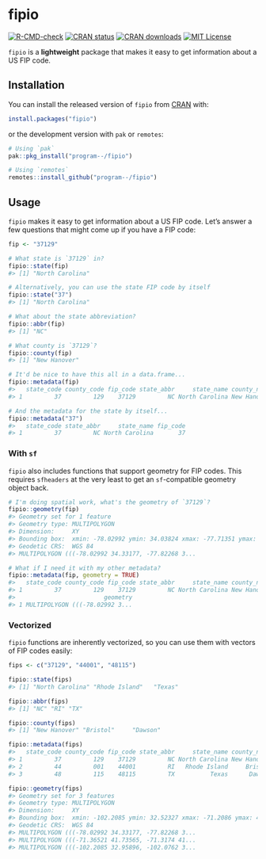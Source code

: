
<!-- README.md is generated from README.Rmd. Please edit that file -->

# fipio

<!-- badges: start -->

[![R-CMD-check](https://github.com/program--/fipio/workflows/R-CMD-check/badge.svg)](https://github.com/program--/fipio/actions)
[![CRAN
status](https://www.r-pkg.org/badges/version/fipio)](https://CRAN.R-project.org/package=fipio)
[![CRAN
downloads](https://cranlogs.r-pkg.org/badges/fipio)](https://CRAN.R-project.org/package=fipio)
[![MIT
License](https://img.shields.io/badge/license-MIT-blue.svg)](https://opensource.org/licenses/MIT)
<!-- badges: end -->

`fipio` is a **lightweight** package that makes it easy to get
information about a US FIP code.

## Installation

You can install the released version of `fipio` from
[CRAN](https://CRAN.R-project.org) with:

``` r
install.packages("fipio")
```

or the development version with `pak` or `remotes`:

``` r
# Using `pak`
pak::pkg_install("program--/fipio")

# Using `remotes`
remotes::install_github("program--/fipio")
```

## Usage

`fipio` makes it easy to get information about a US FIP code. Let’s
answer a few questions that might come up if you have a FIP code:

``` r
fip <- "37129"

# What state is `37129` in?
fipio::state(fip)
#> [1] "North Carolina"

# Alternatively, you can use the state FIP code by itself
fipio::state("37")
#> [1] "North Carolina"

# What about the state abbreviation?
fipio::abbr(fip)
#> [1] "NC"

# What county is `37129`?
fipio::county(fip)
#> [1] "New Hanover"

# It'd be nice to have this all in a data.frame...
fipio::metadata(fip)
#>   state_code county_code fip_code state_abbr     state_name county_name
#> 1         37         129    37129         NC North Carolina New Hanover

# And the metadata for the state by itself...
fipio::metadata("37")
#>   state_code state_abbr     state_name fip_code
#> 1         37         NC North Carolina       37
```

### With `sf`

`fipio` also includes functions that support geometry for FIP codes.
This requires `sfheaders` at the very least to get an `sf`-compatible
geometry object back.

``` r
# I'm doing spatial work, what's the geometry of `37129`?
fipio::geometry(fip)
#> Geometry set for 1 feature 
#> Geometry type: MULTIPOLYGON
#> Dimension:     XY
#> Bounding box:  xmin: -78.02992 ymin: 34.03824 xmax: -77.71351 ymax: 34.38903
#> Geodetic CRS:  WGS 84
#> MULTIPOLYGON (((-78.02992 34.33177, -77.82268 3...

# What if I need it with my other metadata?
fipio::metadata(fip, geometry = TRUE)
#>   state_code county_code fip_code state_abbr     state_name county_name
#> 1         37         129    37129         NC North Carolina New Hanover
#>                         geometry
#> 1 MULTIPOLYGON (((-78.02992 3...
```

### Vectorized

`fipio` functions are inherently vectorized, so you can use them with
vectors of FIP codes easily:

``` r
fips <- c("37129", "44001", "48115")

fipio::state(fips)
#> [1] "North Carolina" "Rhode Island"   "Texas"

fipio::abbr(fips)
#> [1] "NC" "RI" "TX"

fipio::county(fips)
#> [1] "New Hanover" "Bristol"     "Dawson"

fipio::metadata(fips)
#>   state_code county_code fip_code state_abbr     state_name county_name
#> 1         37         129    37129         NC North Carolina New Hanover
#> 2         44         001    44001         RI   Rhode Island     Bristol
#> 3         48         115    48115         TX          Texas      Dawson

fipio::geometry(fips)
#> Geometry set for 3 features 
#> Geometry type: MULTIPOLYGON
#> Dimension:     XY
#> Bounding box:  xmin: -102.2085 ymin: 32.52327 xmax: -71.2086 ymax: 41.77726
#> Geodetic CRS:  WGS 84
#> MULTIPOLYGON (((-78.02992 34.33177, -77.82268 3...
#> MULTIPOLYGON (((-71.36521 41.73565, -71.3174 41...
#> MULTIPOLYGON (((-102.2085 32.95896, -102.0762 3...
```

